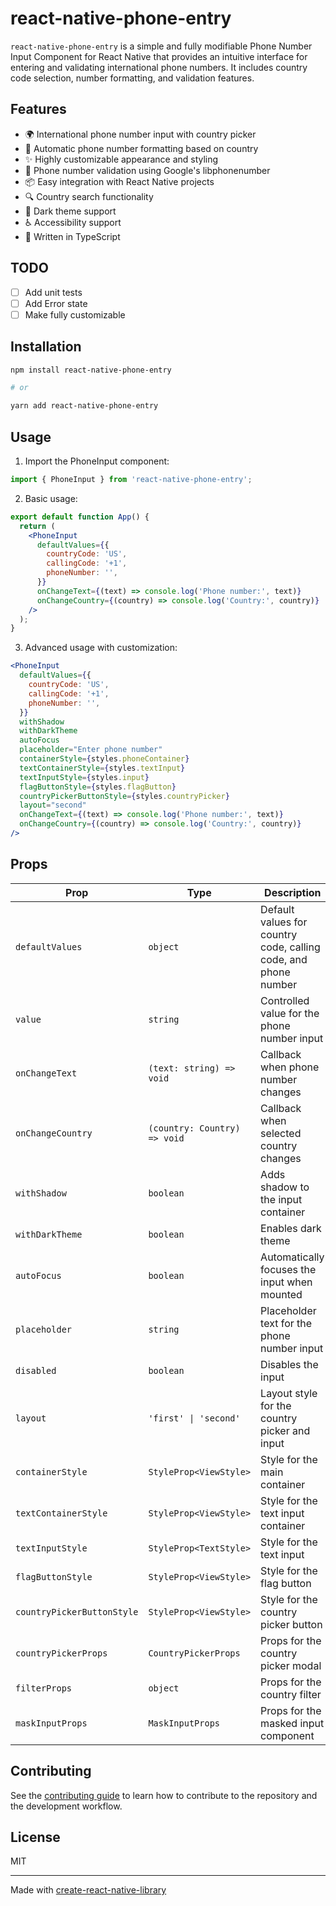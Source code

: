 # react-native-phone-entry

<!-- [![npm version](https://badge.fury.io/js/react-native-phone-entry.svg?&kill_cache=1)](https://badge.fury.io/js/react-native-phone-entry)
[![npm](https://img.shields.io/npm/dm/react-native-phone-entry.svg?&kill_cache=1)]()
[![License](https://img.shields.io/badge/license-MIT-blue.svg?&kill_cache=1)](https://github.com/anday013/react-native-phone-entry/blob/main/LICENSE) -->

`react-native-phone-entry` is a simple and fully modifiable Phone Number Input Component for React Native that provides an intuitive interface for entering and validating international phone numbers. It includes country code selection, number formatting, and validation features.

## Features

- 🌍 International phone number input with country picker
- 📱 Automatic phone number formatting based on country
- ✨ Highly customizable appearance and styling
- 🎯 Phone number validation using Google's libphonenumber
- 📦 Easy integration with React Native projects
- 🔍 Country search functionality
- 🎨 Dark theme support
- ♿ Accessibility support
- 💪 Written in TypeScript

## TODO

- [ ] Add unit tests
- [ ] Add Error state
- [ ] Make fully customizable

## Installation

```sh
npm install react-native-phone-entry

# or

yarn add react-native-phone-entry
```

## Usage

1. Import the PhoneInput component:

```jsx
import { PhoneInput } from 'react-native-phone-entry';
```

2. Basic usage:

```jsx
export default function App() {
  return (
    <PhoneInput
      defaultValues={{
        countryCode: 'US',
        callingCode: '+1',
        phoneNumber: '',
      }}
      onChangeText={(text) => console.log('Phone number:', text)}
      onChangeCountry={(country) => console.log('Country:', country)}
    />
  );
}
```

3. Advanced usage with customization:

```jsx
<PhoneInput
  defaultValues={{
    countryCode: 'US',
    callingCode: '+1',
    phoneNumber: '',
  }}
  withShadow
  withDarkTheme
  autoFocus
  placeholder="Enter phone number"
  containerStyle={styles.phoneContainer}
  textContainerStyle={styles.textInput}
  textInputStyle={styles.input}
  flagButtonStyle={styles.flagButton}
  countryPickerButtonStyle={styles.countryPicker}
  layout="second"
  onChangeText={(text) => console.log('Phone number:', text)}
  onChangeCountry={(country) => console.log('Country:', country)}
/>
```

## Props

| Prop                       | Type                         | Description                                                     |
| -------------------------- | ---------------------------- | --------------------------------------------------------------- |
| `defaultValues`            | `object`                     | Default values for country code, calling code, and phone number |
| `value`                    | `string`                     | Controlled value for the phone number input                     |
| `onChangeText`             | `(text: string) => void`     | Callback when phone number changes                              |
| `onChangeCountry`          | `(country: Country) => void` | Callback when selected country changes                          |
| `withShadow`               | `boolean`                    | Adds shadow to the input container                              |
| `withDarkTheme`            | `boolean`                    | Enables dark theme                                              |
| `autoFocus`                | `boolean`                    | Automatically focuses the input when mounted                    |
| `placeholder`              | `string`                     | Placeholder text for the phone number input                     |
| `disabled`                 | `boolean`                    | Disables the input                                              |
| `layout`                   | `'first' \| 'second'`        | Layout style for the country picker and input                   |
| `containerStyle`           | `StyleProp<ViewStyle>`       | Style for the main container                                    |
| `textContainerStyle`       | `StyleProp<ViewStyle>`       | Style for the text input container                              |
| `textInputStyle`           | `StyleProp<TextStyle>`       | Style for the text input                                        |
| `flagButtonStyle`          | `StyleProp<ViewStyle>`       | Style for the flag button                                       |
| `countryPickerButtonStyle` | `StyleProp<ViewStyle>`       | Style for the country picker button                             |
| `countryPickerProps`       | `CountryPickerProps`         | Props for the country picker modal                              |
| `filterProps`              | `object`                     | Props for the country filter                                    |
| `maskInputProps`           | `MaskInputProps`             | Props for the masked input component                            |

## Contributing

See the [contributing guide](CONTRIBUTING.md) to learn how to contribute to the repository and the development workflow.

## License

MIT

---

Made with [create-react-native-library](https://github.com/callstack/react-native-builder-bob)
